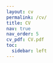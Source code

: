```yaml
---
layout: cv
permalink: /cv/
title: CV
nav: true
nav_order: 5
cv_pdf: CV.pdf
toc:
  sidebar: left
---
```


